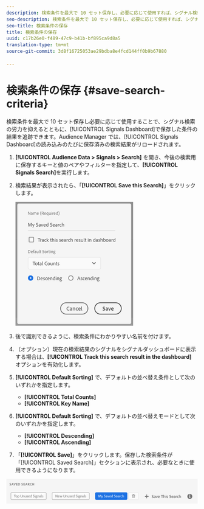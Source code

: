 ```yaml
---
description: 検索条件を最大で 10 セット保存し、必要に応じて使用すれば、シグナル検索の労力を抑えるとともに、ダッシュボードで保存した条件の結果を追跡できます。Audience Manager では、ダッシュボードの読み込みのたびに保存済みの検索結果がリロードされます。
seo-description: 検索条件を最大で 10 セット保存し、必要に応じて使用すれば、シグナル検索の労力を抑えるとともに、ダッシュボードで保存した条件の結果を追跡できます。Audience Manager では、ダッシュボードの読み込みのたびに保存済みの検索結果がリロードされます。
seo-title: 検索条件の保存
title: 検索条件の保存
uuid: c17b26e0-f489-47c9-b41b-bf895ca9d8a5
translation-type: tm+mt
source-git-commit: 3d8f16725053ae29bdba8e4fcd144ff0b9b67880

---
```



# 検索条件の保存 {#save-search-criteria}

検索条件を最大で 10 セット保存し必要に応じて使用することで、シグナル検索の労力を抑えるとともに、[!UICONTROL Signals Dashboard]で保存した条件の結果を追跡できます。Audience Manager では、[!UICONTROL Signals Dashboard]の読み込みのたびに保存済みの検索結果がリロードされます。

1. **[!UICONTROL Audience Data > Signals > Search]** を開き、今後の検索用に保存するキーと値のペアやフィルターを指定して、**[!UICONTROL Signals Search]**&#x200B;を実行します。
1. 検索結果が表示されたら、「**[!UICONTROL Save this Search]**」をクリックします。

   ![手順の結果](assets/save-search-criteria.png)
1. 後で識別できるように、検索条件にわかりやすい名前を付けます。
1. （オプション）現在の検索結果のシグナルをシグナルダッシュボードに表示する場合は、**[!UICONTROL Track this search result in the dashboard]** オプションを有効化します。
1. **[!UICONTROL Default Sorting]** で、デフォルトの並べ替え条件として次のいずれかを指定します。
   * **[!UICONTROL Total Counts]**
   * **[!UICONTROL Key Name]**
1. **[!UICONTROL Default Sorting]** で、デフォルトの並べ替えモードとして次のいずれかを指定します。
   * **[!UICONTROL Descending]**
   * **[!UICONTROL Ascending]**
1. 「**[!UICONTROL Save]**」をクリックします。保存した検索条件が「[!UICONTROL Saved Search]」セクションに表示され、必要なときに使用できるようになります。

![保存済みの検索](assets/saved-search.png)
